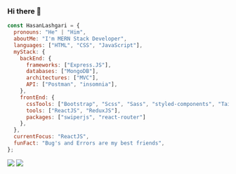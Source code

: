 ### Hi there 👋

```javascript
const HasanLashgari = {
  pronouns: "He" | "Him",
  aboutMe: "I'm MERN Stack Developer",
  languages: ["HTML", "CSS", "JavaScript"],
  myStack: {
    backEnd: {
      frameworks: ["Express.JS"],
      databases: ["MongoDB"],
      architectures: ["MVC"],
      API: ["Postman", "insomnia"],
    },
    frontEnd: {
      cssTools: ["Bootstrap", "Scss", "Sass", "styled-components", "TailwindCS", "MUI", "Chakra-UI"],
      tools: ["ReactJS", "ReduxJS"],
      packages: ["swiperjs", "react-router"]
    },
  },
  currentFocus: "ReactJS",
  funFact: "Bug's and Errors are my best friends",
};
```

<img src="https://github-readme-stats.vercel.app/api?username=hasanlashgari01&show_icons=true&theme=one_dark_pro" />
<img src="https://github-readme-stats.vercel.app/api/top-langs/?username=hasanlashgari01&hide_progress=true&theme=one_dark_pro" />
